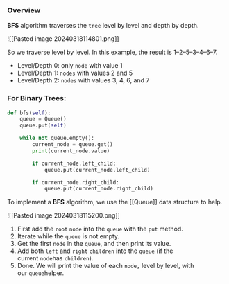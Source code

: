 ### Overview
**BFS** algorithm traverses the `tree` level by level and depth by depth.

![[Pasted image 20240318114801.png]]

So we traverse level by level. In this example, the result is 1–2–5–3–4–6–7.

- Level/Depth 0: only `node` with value 1
- Level/Depth 1: `nodes` with values 2 and 5
- Level/Depth 2: `nodes` with values 3, 4, 6, and 7
### For Binary Trees:

```python
def bfs(self):
    queue = Queue()
    queue.put(self)

    while not queue.empty():
        current_node = queue.get()
        print(current_node.value)

        if current_node.left_child:
            queue.put(current_node.left_child)

        if current_node.right_child:
            queue.put(current_node.right_child)
```

To implement a **BFS** algorithm, we use the [[Queue]] data structure to help.

![[Pasted image 20240318115200.png]]

1. First add the `root` `node` into the `queue` with the `put` method.
2. Iterate while the `queue` is not empty.
3. Get the first `node` in the `queue`, and then print its value.
4. Add both `left` and `right` `children` into the `queue` (if the current `node`has `children`).
5. Done. We will print the value of each `node,` level by level, with our `queue`helper.